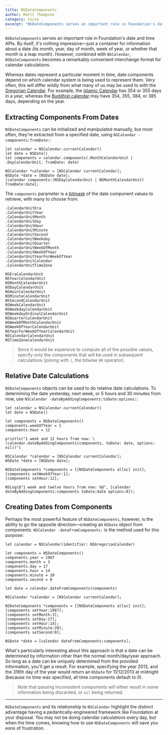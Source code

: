 ```yaml
---
title: NSDateComponents
author: Mattt Thompson
category: Cocoa
excerpt: "NSDateComponents serves an important role in Foundation's date and time APIs. By itself, it's nothing impressive—just a container for information about a date (its month, year, day of month, week of year, or whether that month is a leap month). However, combined with NSCalendar, NSDateComponents becomes a remarkably convenient interchange format for calendar calculations."
---
```


`NSDateComponents` serves an important role in Foundation's date and time APIs. By itself, it's nothing impressive—just a container for information about a date (its month, year, day of month, week of year, or whether that month is a leap month). However, combined with `NSCalendar`, `NSDateComponents` becomes a remarkably convenient interchange format for calendar calculations.

Whereas dates represent a particular moment in time, date components depend on which calendar system is being used to represent them. Very often, this will differ wildly from what many of us may be used to with the [Gregorian Calendar](http://en.wikipedia.org/wiki/Gregorian_calendar). For example, the [Islamic Calendar](http://en.wikipedia.org/wiki/Islamic_calendar) has 354 or 355 days in a year, whereas the [Buddhist calendar](http://en.wikipedia.org/wiki/Buddhist_calendar) may have 354, 355, 384, or 385 days, depending on the year.

## Extracting Components From Dates

`NSDateComponents` can be initialized and manipulated manually, but most often, they're extracted from a specified date, using `NSCalendar -components:fromDate:`:

~~~{swift}
let calendar = NSCalendar.currentCalendar()
let date = NSDate()
let components = calendar.components(.MonthCalendarUnit | .DayCalendarUnit, fromDate: date)
~~~

~~~{objective-c}
NSCalendar *calendar = [NSCalendar currentCalendar];
NSDate *date = [NSDate date];
[calendar components:(NSDayCalendarUnit | NSMonthCalendarUnit) fromDate:date];
~~~

The `components` parameter is a [bitmask](http://en.wikipedia.org/wiki/Bitmask) of the date component values to retrieve, with many to choose from:

~~~{swift}
.CalendarUnitEra
.CalendarUnitYear
.CalendarUnitMonth
.CalendarUnitDay
.CalendarUnitHour
.CalendarUnitMinute
.CalendarUnitSecond
.CalendarUnitWeekday
.CalendarUnitQuarter
.CalendarUnitWeekOfMonth
.CalendarUnitWeekOfYear
.CalendarUnitYearForWeekOfYear
.CalendarUnitCalendar
.CalendarUnitTimeZone
~~~

~~~{objective-c}
NSEraCalendarUnit
NSYearCalendarUnit
NSMonthCalendarUnit
NSDayCalendarUnit
NSHourCalendarUnit
NSMinuteCalendarUnit
NSSecondCalendarUnit
NSWeekCalendarUnit
NSWeekdayCalendarUnit
NSWeekdayOrdinalCalendarUnit
NSQuarterCalendarUnit
NSWeekOfMonthCalendarUnit
NSWeekOfYearCalendarUnit
NSYearForWeekOfYearCalendarUnit
NSCalendarCalendarUnit
NSTimeZoneCalendarUnit
~~~

> Since it would be expensive to compute all of the possible values, specify only the components that will be used in subsequent calculations (joining with `|`, the bitwise `OR` operator).

## Relative Date Calculations

`NSDateComponents` objects can be used to do relative date calculations. To determining the date yesterday, next week, or 5 hours and 30 minutes from now, use `NSCalendar -dateByAddingComponents:toDate:options:`:

~~~{swift}
let calendar = NSCalendar.currentCalendar()
let date = NSDate()

let components = NSDateComponents()
components.weekOfYear = 1
components.hour = 12

println("1 week and 12 hours from now: \(calendar.dateByAddingComponents(components, toDate: date, options: nil))")
~~~

~~~{objective-c}
NSCalendar *calendar = [NSCalendar currentCalendar];
NSDate *date = [NSDate date];

NSDateComponents *components = [[NSDateComponents alloc] init];
[components setWeekOfYear:1];
[components setHour:12];

NSLog(@"1 week and twelve hours from now: %@", [calendar dateByAddingComponents:components toDate:date options:0]);
~~~

## Creating Dates from Components

Perhaps the most powerful feature of `NSDateComponents`, however, is the ability to go the opposite direction—creating an `NSDate` object from components. `NSCalendar -dateFromComponents:` is the method used for this purpose:

~~~{swift}
let calendar = NSCalendar(identifier: NSGregorianCalendar)

let components = NSDateComponents()
components.year = 1987
components.month = 3
components.day = 17
components.hour = 14
components.minute = 20
components.second = 0

let date = calendar.dateFromComponents(components)
~~~

~~~{objective-c}
NSCalendar *calendar = [NSCalendar currentCalendar];

NSDateComponents *components = [[NSDateComponents alloc] init];
[components setYear:1987];
[components setMonth:3];
[components setDay:17];
[components setHour:14];
[components setMinute:20];
[components setSecond:0];

NSDate *date = [calendar dateFromComponents:components];
~~~

What's particularly interesting about this approach is that a date can be determined by information other than the normal month/day/year approach. So long as a date can be uniquely determined from the provided information, you'll get a result. For example, specifying the year 2013, and the 316th day of the year would return an `NSDate` for 11/12/2013 at midnight (because no time was specified, all time components default to 0).

> Note that passing inconsistent components will either result in some information being discarded, or `nil` being returned.

* * *

`NSDateComponents` and its relationship to `NSCalendar` highlight the distinct advantage having a pedantically-engineered framework like Foundation at your disposal. You may not be doing calendar calculations every day, but when the time comes, knowing how to use `NSDateComponents` will save you eons of frustration.
